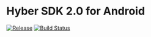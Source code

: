# Hyber SDK 2.0 for Android
[![Release][release-svg]][release-link]
[![Build Status][build-status-svg]][build-status-link]

[release-svg]: http://github-release-version.herokuapp.com/github/Incuube/Hyber-SDK-Android/release.svg?style=flat
[release-link]: https://github.com/Incuube/Hyber-SDK-Android/releases/latest

[build-status-svg]: https://travis-ci.org/Incuube/Hyber-SDK-Android.svg?branch=master-2.0
[build-status-link]: https://travis-ci.org/Incuube/Hyber-SDK-Android
